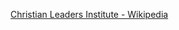 ﻿[Christian Leaders Institute - Wikipedia](https://en.wikipedia.org/wiki/Christian_Leaders_Institute)
